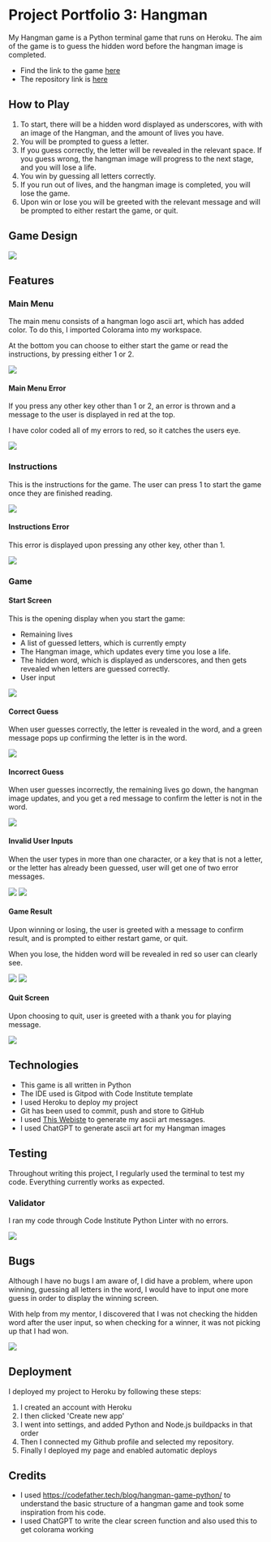 # Project Portfolio 3: Hangman

My Hangman game is a Python terminal game that runs on Heroku. The aim of the game is to guess the hidden word before the hangman image is completed.

* Find the link to the game [here](https://hangman-pp3-2024-2fbba5f87d9d.herokuapp.com/)
* The repository link is [here](https://github.com/PaulR1209/hangman)

## How to Play

1. To start, there will be a hidden word displayed as underscores, with with an image of the Hangman, and the amount of lives you have.
2. You will be prompted to guess a letter.
3. If you guess correctly, the letter will be revealed in the relevant space. If you guess wrong, the hangman image will progress to the next stage, and you will lose a life.
4. You win by guessing all letters correctly.
5. If you run out of lives, and the hangman image is completed, you will lose the game.
6. Upon win or lose you will be greeted with the relevant message and will be prompted to either restart the game, or quit.

## Game Design

<img src='/screenshots/flow-chart.png'>

## Features

### Main Menu

The main menu consists of a hangman logo ascii art, which has added color. To do this, I imported Colorama into my workspace.

At the bottom you can choose to either start the game or read the instructions, by pressing either 1 or 2.

<img src='/screenshots/main-menu.png'>

#### Main Menu Error

If you press any other key other than 1 or 2, an error is thrown and a message to the user is displayed in red at the top.

I have color coded all of my errors to red, so it catches the users eye.

<img src='/screenshots/main-menu-error.png'>

### Instructions

This is the instructions for the game. The user can press 1 to start the game once they are finished reading.

<img src='/screenshots/instructions.png'>

#### Instructions Error

This error is displayed upon pressing any other key, other than 1.

<img src='/screenshots/instructions-error.png'>

### Game

#### Start Screen

This is the opening display when you start the game:

* Remaining lives
* A list of guessed letters, which is currently empty
* The Hangman image, which updates every time you lose a life.
* The hidden word, which is displayed as underscores, and then gets revealed when letters are guessed correctly.
* User input

<img src='/screenshots/start-game.png'>

#### Correct Guess

When user guesses correctly, the letter is revealed in the word, and a green message pops up confirming the letter is in the word.

<img src='/screenshots/correct-guess.png'>

#### Incorrect Guess

When user guesses incorrectly, the remaining lives go down, the hangman image updates, and you get a red message to confirm the letter is not in the word.

<img src='/screenshots/incorrect-guess.png'>

#### Invalid User Inputs

When the user types in more than one character, or a key that is not a letter, or the letter has already been guessed, user will get one of two error messages.

<img src='/screenshots/game-error.png'>

<img src='/screenshots/already-guessed.png'>

#### Game Result

Upon winning or losing, the user is greeted with a message to confirm result, and is prompted to either restart game, or quit.

When you lose, the hidden word will be revealed in red so user can clearly see.

<img src='/screenshots/win.png'>

<img src='/screenshots/lose.png'>

#### Quit Screen

Upon choosing to quit, user is greeted with a thank you for playing message.

<img src='/screenshots/game-over.png'>

## Technologies

* This game is all written in Python
* The IDE used is Gitpod with Code Institute template
* I used Heroku to deploy my project
* Git has been used to commit, push and store to GitHub
* I used [This Webiste](https://patorjk.com/software/taag/#p=display&h=0&f=Doom&t=Hangman) to generate my ascii art messages.
* I used ChatGPT to generate ascii art for my Hangman images

## Testing

Throughout writing this project, I regularly used the terminal to test my code. Everything currently works as expected.

### Validator

I ran my code through Code Institute Python Linter with no errors.

<img src='/screenshots/validator.png'>

## Bugs

Although I have no bugs I am aware of, I did have a problem, where upon winning, guessing all letters in the word, I would have to input one more guess in order to display the winning screen.

With help from my mentor, I discovered that I was not checking the hidden word after the user input, so when checking for a winner, it was not picking up that I had won.

<img src='/screenshots/bug.png'>

## Deployment

I deployed my project to Heroku by following these steps:

1. I created an account with Heroku
2. I then clicked 'Create new app'
3. I went into settings, and added Python and Node.js buildpacks in that order
4. Then I connected my Github profile and selected my repository.
5. Finally I deployed my page and enabled automatic deploys

## Credits

* I used https://codefather.tech/blog/hangman-game-python/ to understand the basic structure of a hangman game and took some inspiration from his code.
* I used ChatGPT to write the clear screen function and also used this to get colorama working